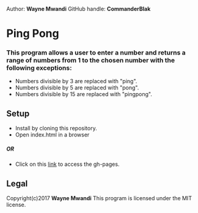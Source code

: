 Author: **Wayne Mwandi**
GitHub handle: **CommanderBlak**

# Ping Pong
### This program allows a user to enter a number and returns a range of numbers from 1 to the chosen number with the following exceptions:
* Numbers divisible by 3 are replaced with "ping".
* Numbers divisible by 5 are replaced with "pong".
* Numbers divisible by 15 are replaced with "pingpong".
## Setup
* Install by cloning this repository.
* Open index.html in a browser
##### OR
* Click on this [link](https://CommanderBlak.github.io/PingPong) to access the gh-pages.
## Legal
Copyright(c)2017 **Wayne Mwandi**
This program is licensed under the MIT license.
